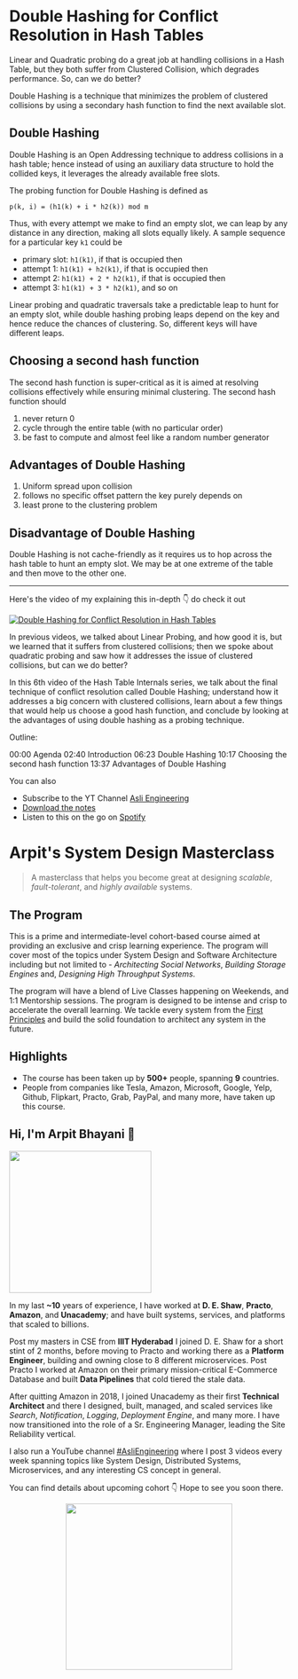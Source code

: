 Double Hashing for Conflict Resolution in Hash Tables
===


Linear and Quadratic probing do a great job at handling collisions in a Hash Table, but they both suffer from Clustered Collision, which degrades performance. So, can we do better?

Double Hashing is a technique that minimizes the problem of clustered collisions by using a secondary hash function to find the next available slot.

## Double Hashing

Double Hashing is an Open Addressing technique to address collisions in a hash table; hence instead of using an auxiliary data structure to hold the collided keys, it leverages the already available free slots.

The probing function for Double Hashing is defined as

```
p(k, i) = (h1(k) + i * h2(k)) mod m
```

Thus, with every attempt we make to find an empty slot, we can leap by any distance in any direction, making all slots equally likely. A sample sequence for a particular key `k1` could be

- primary slot: `h1(k1)`, if that is occupied then
- attempt 1: `h1(k1) + h2(k1)`, if that is occupied then
- attempt 2: `h1(k1) + 2 * h2(k1)`, if that is occupied then
- attempt 3: `h1(k1) + 3 * h2(k1)`, and so on

Linear probing and quadratic traversals take a predictable leap to hunt for an empty slot, while double hashing probing leaps depend on the key and hence reduce the chances of clustering. So, different keys will have different leaps.

## Choosing a second hash function

The second hash function is super-critical as it is aimed at resolving collisions effectively while ensuring minimal clustering. The second hash function should

1. never return 0
2. cycle through the entire table (with no particular order)
3. be fast to compute and almost feel like a random number generator

## Advantages of Double Hashing

1. Uniform spread upon collision
2. follows no specific offset pattern the key purely depends on
3. least prone to the clustering problem

## Disadvantage of Double Hashing

Double Hashing is not cache-friendly as it requires us to hop across the hash table to hunt an empty slot. We may be at one extreme of the table and then move to the other one.
<hr />


<p>Here's the video of my explaining this in-depth 👇‍ do check it out</p>

[![Double Hashing for Conflict Resolution in Hash Tables](https://i.ytimg.com/vi/wV4K6fo0T58/mqdefault.jpg)](https://www.youtube.com/watch?v=wV4K6fo0T58)

In previous videos, we talked about Linear Probing, and how good it is, but we learned that it suffers from clustered collisions; then we spoke about quadratic probing and saw how it addresses the issue of clustered collisions, but can we do better?

In this 6th video of the Hash Table Internals series, we talk about the final technique of conflict resolution called Double Hashing; understand how it addresses a big concern with clustered collisions, learn about a few things that would help us choose a good hash function, and conclude by looking at the advantages of using double hashing as a probing technique.

Outline:

00:00 Agenda
02:40 Introduction
06:23 Double Hashing
10:17 Choosing the second hash function
13:37 Advantages of Double Hashing

You can also
 - Subscribe to the YT Channel [Asli Engineering](https://youtube.com/c/ArpitBhayani)
 - [Download the notes](https://drive.google.com/file/d/1EbFM7ZleP4Gwsq14moI7kbQMXJSEdj5D/view?usp=sharing)
 - Listen to this on the go on [Spotify](https://open.spotify.com/show/7qMoamm2iZQrsPVm6IQLoD)

# Arpit's System Design Masterclass

> A masterclass that helps you become great at designing _scalable_, _fault-tolerant_, and _highly available_ systems.

## The Program

This is a prime and intermediate-level cohort-based course aimed at providing an exclusive and crisp learning experience. The program will cover most of the topics under System Design and Software Architecture including but not limited to - _Architecting Social Networks_, _Building Storage Engines_ and, _Designing High Throughput Systems_.

The program will have a blend of Live Classes happening on Weekends, and 1:1 Mentorship sessions. The program is designed to be intense and crisp to accelerate the overall learning. We tackle every system from the [First Principles](https://en.wikipedia.org/wiki/First_principle) and build the solid foundation to architect any system in the future.


## Highlights

 - The course has been taken up by __500+__ people, spanning __9__ countries.
 - People from companies like Tesla, Amazon, Microsoft, Google, Yelp, Github, Flipkart, Practo, Grab, PayPal, and many more, have taken up this course.


## Hi, I'm Arpit Bhayani 👋

<img width="256px" src="https://arpitbhayani.me/static/img/arpit.jpg" />

In my last **~10** years of experience, I have worked at **D. E. Shaw**, **Practo**, **Amazon**, and **Unacademy**; and have built systems, services, and platforms that scaled to billions.

Post my masters in CSE from **IIIT Hyderabad** I joined D. E. Shaw for a short stint of 2 months, before moving to Practo and working there as a **Platform Engineer**, building and owning close to 8 different microservices. Post Practo I worked at Amazon on their primary mission-critical E-Commerce Database and built **Data Pipelines** that cold tiered the stale data.

After quitting Amazon in 2018, I joined Unacademy as their first **Technical Architect** and there I designed, built, managed, and scaled services like _Search_, _Notification_, _Logging_, _Deployment Engine_, and many more. I have now transitioned into the role of a Sr. Engineering Manager, leading the Site Reliability vertical.

I also run a YouTube channel [#AsliEngineering](https://www.youtube.com/c/ArpitBhayani) where I post 3 videos every week spanning topics like System Design, Distributed Systems, Microservices, and any interesting CS concept in general.

You can find details about upcoming cohort 👇‍ Hope to see you soon there.

<center>
<a target="_blank" href="https://arpitbhayani.me/masterclass">
<img src="https://user-images.githubusercontent.com/4745789/137859181-d4499cf4-ce65-4466-8b88-a078ece0f081.PNG" width="300px" />
</a>
</center>